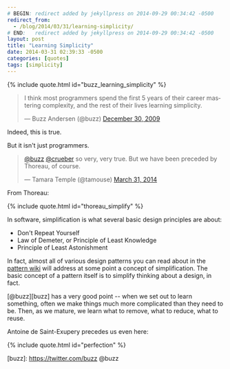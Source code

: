 ```yaml
---
# BEGIN: redirect added by jekyllpress on 2014-09-29 00:34:42 -0500
redirect_from:
  - /blog/2014/03/31/learning-simplicity/
# END:   redirect added by jekyllpress on 2014-09-29 00:34:42 -0500
layout: post
title: "Learning Simplicity"
date: 2014-03-31 02:39:33 -0500
categories: [quotes]
tags: [simplicity]
---
```

{% include quote.html id="buzz_learning_simplicity" %}

<blockquote class="twitter-tweet" lang="en"><p>I think most programmers spend the first 5 years of their career mastering complexity, and the rest of their lives learning simplicity.</p>&mdash; Buzz Andersen (@buzz) <a href="https://twitter.com/buzz/statuses/7203012768">December 30, 2009</a></blockquote>
<script async src="//platform.twitter.com/widgets.js" charset="utf-8"></script>

Indeed, this is true.

But it isn't just programmers.

<blockquote class="twitter-tweet" lang="en"><p><a href="https://twitter.com/buzz">@buzz</a> <a href="https://twitter.com/crueber">@crueber</a> so very, very true. But we have been preceded by Thoreau, of course.</p>&mdash; Tamara Temple (@tamouse) <a href="https://twitter.com/tamouse/statuses/450537600848101377">March 31, 2014</a></blockquote>
<script async src="//platform.twitter.com/widgets.js" charset="utf-8"></script>

From Thoreau:

{% include quote.html id="thoreau_simplify" %}

In software, simplification is what several basic design principles are about:

* Don't Repeat Yourself
* Law of Demeter, or Principle of Least Knowledge
* Principle of Least Astonishment

In fact, almost all of various design patterns you can read about in the [pattern wiki](http://c2.com/cgi/wiki?DesignPatterns) will address at some point a concept of simplification. The basic concept of a pattern itself is to simplify thinking about a design, in fact.

[@buzz][buzz] has a very good point -- when we set out to learn something, often we make things much more complicated than they need to be. Then, as we mature, we learn what to remove, what to reduce, what to reuse.

Antoine de Saint-Exupery precedes us even here:

{% include quote.html id="perfection" %}

[buzz]: https://twitter.com/buzz @buzz
